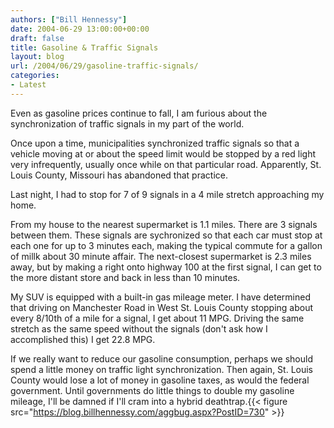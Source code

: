 ```yaml
---
authors: ["Bill Hennessy"]
date: 2004-06-29 13:00:00+00:00
draft: false
title: Gasoline & Traffic Signals
layout: blog
url: /2004/06/29/gasoline-traffic-signals/
categories:
- Latest
---
```


Even as gasoline prices continue to fall, I am furious about the synchronization of traffic signals in my part of the world.    
  
Once upon a time, municipalities synchronized traffic signals so that a vehicle moving at or about the speed limit would be stopped by a red light very infrequently, usually once while on that particular road.  Apparently, St. Louis County, Missouri has abandoned that practice.  
  
Last night, I had to stop for 7 of 9 signals in a 4 mile stretch approaching my home.  
  
From my house to the nearest supermarket is 1.1 miles.  There are 3 signals between them.  These signals are sychronized so that each car must stop at each one for up to 3 minutes each, making the typical commute for a gallon of millk about 30 minute affair.  The next-closest supermarket is 2.3 miles away, but by making a right onto highway 100 at the first signal, I can get to the more distant store and back in less than 10 minutes.    
  
My SUV is equipped with a built-in gas mileage meter.  I have determined that driving on Manchester Road in West St. Louis County stopping about every 8/10th of a mile for a signal, I get about 11 MPG.  Driving the same stretch as the same speed without the signals (don't ask how I accomplished this) I get 22.8 MPG.    
  
If we really want to reduce our gasoline consumption, perhaps we should spend a little money on traffic light synchronization.  Then again, St. Louis County would lose a lot of money in gasoline taxes, as would the federal government.  Until governments do little things to double my gasoline mileage, I'll be damned if I'll cram into a hybrid deathtrap.{{< figure src="https://blog.billhennessy.com/aggbug.aspx?PostID=730" >}}

